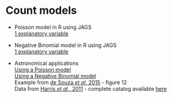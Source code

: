 # Count models #


* Poisson model in R using JAGS  
        [1 explanatory variable](https://github.com/RafaelSdeSouza/ADA8/blob/master/Count_models/Negative_binomial/Ex1_logit_x1.R)

* Negative Binomial model in R using JAGS  
        [1 explanatory variable](https://github.com/RafaelSdeSouza/ADA8/blob/master/Count_models/Negative_binomial/Ex1_NB.R)

* Astronomical applications  
        [Using a Poisson model](https://github.com/RafaelSdeSouza/ADA8/blob/master/Count_models/Pois_GCs.R)  
        [Using a Negative Binomial model](https://github.com/RafaelSdeSouza/ADA8/blob/master/Count_models/NB_GCs.R)   
        Example from [de Souza _et al_, 2015](http://adsabs.harvard.edu/abs/2015MNRAS.453.1928D) - figure 12  
        Data from [Harris _et al_., 2011](http://adsabs.harvard.edu/abs/2011MNRAS.410.2347H) - complete catalog available [here](http://www.physics.mcmaster.ca/~harris/GCS_table.txt) 
